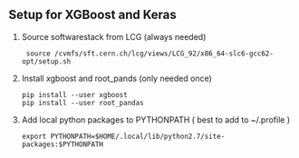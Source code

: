 ## Setup for XGBoost and Keras

1) Source softwarestack from LCG (always needed) 

        source /cvmfs/sft.cern.ch/lcg/views/LCG_92/x86_64-slc6-gcc62-opt/setup.sh
 
2) Install xgboost and root_pands (only needed once)

       pip install --user xgboost
       pip install --user root_pandas
 
3) Add local python packages to PYTHONPATH ( best to add to ~/.profile )

       export PYTHONPATH=$HOME/.local/lib/python2.7/site-packages:$PYTHONPATH


